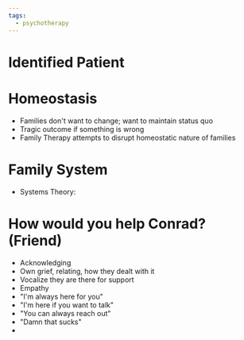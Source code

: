 ```yaml
---
tags:
  - psychotherapy
---
```


# Identified Patient
# Homeostasis 
- Families don't want to change; want to maintain status quo
- Tragic outcome if something is wrong
- Family Therapy attempts to disrupt homeostatic nature of families
# Family System
- Systems Theory: 
# How would you help Conrad? (Friend)
- Acknowledging 
- Own grief, relating, how they dealt with it
- Vocalize they are there for support
- Empathy
- "I'm always here for you"
- "I'm here if you want to talk"
- "You can always reach out"
- "Damn that sucks"
- 